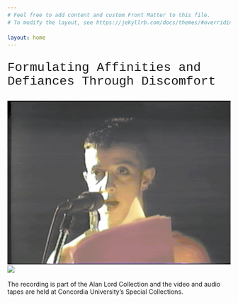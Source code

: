 ```yaml
---
# Feel free to add content and custom Front Matter to this file.
# To modify the layout, see https://jekyllrb.com/docs/themes/#overriding-theme-defaults

layout: home
---
```

<p style="font-family:'courier'; font-size: 2em">Formulating Affinities and Defiances Through Discomfort</p>

![Kathy Acker reading](ezgif.com-gif-maker.gif)![](ezgif.com-maker.gif)

<p style="font-family:'courier'>This artifact is a video recording of a performance reading given by Kathy Acker at the Montreal bar Foufounes Électriques in 1986. I would like to frame Acker’s rendition as a performance reading to highlight that both the moment of talk before the reading and the period of reading itself are forms of performance. The talk is an instance of gender performance while the reading is an instance of artistic performance. Both are moments of negotiation between Acker’s avant-garde aesthetic of shock and the audience who consented to the reading but maybe not to all its content. Their vulnerability to each other—Acker’s vulnerability to the crowd’s comments and disrupting noises as well as the audience’s vulnerability to Acker’s violent text—are at play in this event.</p>

<p style="font-family:'courier'>The recording is part of the Alan Lord Collection and the video and audio tapes are held at Concordia University’s Special Collections.</p>
